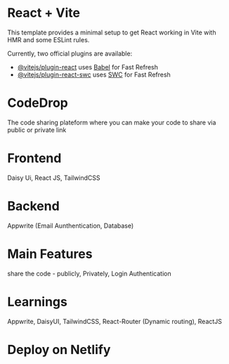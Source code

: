 # React + Vite

This template provides a minimal setup to get React working in Vite with HMR and some ESLint rules.

Currently, two official plugins are available:

- [@vitejs/plugin-react](https://github.com/vitejs/vite-plugin-react/blob/main/packages/plugin-react/README.md) uses [Babel](https://babeljs.io/) for Fast Refresh
- [@vitejs/plugin-react-swc](https://github.com/vitejs/vite-plugin-react-swc) uses [SWC](https://swc.rs/) for Fast Refresh

# CodeDrop
The code sharing plateform where you can make your code to share via public or private link

# Frontend

Daisy Ui, 
React JS,
TailwindCSS

# Backend

Appwrite (Email Aunthentication, Database)

# Main Features

share the code - publicly, Privately, Login Authentication

# Learnings

Appwrite,
DaisyUI,
TailwindCSS,
React-Router (Dynamic routing),
ReactJS

# Deploy on Netlify

